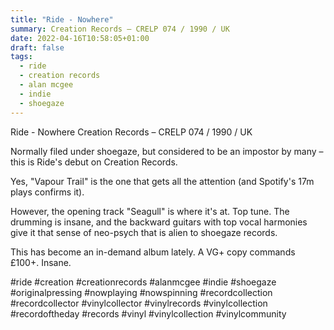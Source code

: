 ```yaml
---
title: "Ride - Nowhere"
summary: Creation Records – CRELP 074 / 1990 / UK
date: 2022-04-16T10:58:05+01:00
draft: false
tags:
  - ride
  - creation records
  - alan mcgee
  - indie
  - shoegaze
---
```

Ride - Nowhere
Creation Records – CRELP 074 / 1990 / UK

Normally filed under shoegaze, but considered to be an impostor by many – this is Ride's debut on Creation Records.

Yes, "Vapour Trail" is the one that gets all the attention (and Spotify's 17m plays confirms it).

However, the opening track "Seagull" is where it's at. Top tune. The drumming is insane, and the backward guitars with top vocal harmonies give it that sense of neo-psych that is alien to shoegaze records.

This has become an in-demand album lately. A VG+ copy commands £100+. Insane.

#ride #creation #creationrecords #alanmcgee #indie #shoegaze #originalpressing #nowplaying #nowspinning #recordcollection #recordcollector #vinylcollector #vinylrecords #vinylcollection #recordoftheday #records #vinyl #vinylcollection #vinylcommunity
